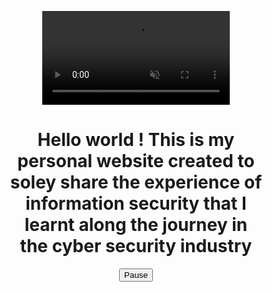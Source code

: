 
<html>
<head>
<meta name="viewport" content="width=device-width, initial-scale=1">
<style>
* {
  box-sizing: border-box;
}

body {
  margin: 0;
  font-family: Rockwell;
  font-size: 17px;
}

#myVideo {
  width: 70%;
  right: 0;
  bottom: 0;
}

.content {
  bottom: 0;
  background: rgba(0, 0, 0, 0.5);
  color: #f1f1f1;
  width: 100%;
  padding: 20px;
}

#myBtn {
  width: 200px;
  font-size: 18px;
  padding: 10px;
  border: none;
  background: #000;
  color: #fff;
  cursor: pointer;
}

#myBtn:hover {
  background: #ddd;
  color: black;
}
</style>
</head>

<body onload="typeWriter()">
  <center>
<video autoplay muted loop id="myVideo">
  <source src="https://user-images.githubusercontent.com/78603128/170877724-332269f6-0f7d-4ea0-a723-8ba7e1c3a7ac.mp4" type="video/mp4">
 
</video>
  </center>
<center>
<div class="content">
  <h1><p id ="helloworld"></p>Hello world ! This is my personal website created to soley share the experience of information security that I learnt along
  the journey in the cyber security industry</h1>
  <button id="myBtn" onclick="myFunction()">Pause</button>
</div>
</center>
<script>
var video = document.getElementById("myVideo");
var btn = document.getElementById("myBtn");

function myFunction() {
  if (video.paused) {
    video.play();
    btn.innerHTML = "Pause";
  } else {
    video.pause();
    btn.innerHTML = "Play";
  }
}
  


                     
</script>

</body>
</html>
